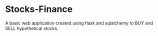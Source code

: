 # Stocks-Finance

A basic web application created using flask and sqlalchemy to BUY and SELL hypothetical stocks. 
